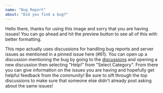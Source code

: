```yaml
---
name: "Bug Report"
about: "Did you find a bug?"
---
```


Hello there, thanks for using this image and sorry that you are having issues! You can go ahead and hit the preview button to see all of this with better formatting.

This repo actually uses discussions for handling bug reports and server issues as mentioned in a pinned issue here (#61). You can open up a discussion mentioning the bug by going to the [discussions](https://github.com/mbround18/valheim-docker/discussions) and opening a new discussion then selecting "Help!" from "Select Category". From there you can give information on the issues you are having and hopefully get helpful feedback from the community! Be sure to sift through the top discussions to make sure that someone else didn't already post asking about the same issues!
